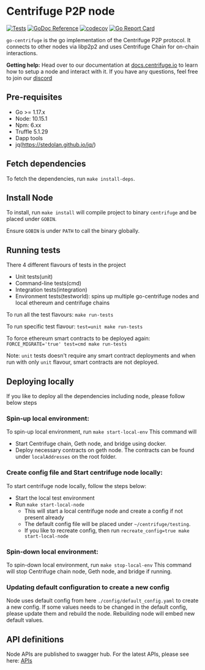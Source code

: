 # Centrifuge P2P node

[![Tests](https://github.com/centrifuge/go-centrifuge/actions/workflows/tests.yml/badge.svg?branch=develop)](https://github.com/centrifuge/go-centrifuge/actions/workflows/tests.yml)
[![GoDoc Reference](https://godoc.org/github.com/centrifuge/go-centrifuge?status.svg)](https://godoc.org/github.com/centrifuge/go-centrifuge)
[![codecov](https://codecov.io/gh/centrifuge/go-centrifuge/branch/develop/graph/badge.svg)](https://codecov.io/gh/centrifuge/go-centrifuge)
[![Go Report Card](https://goreportcard.com/badge/github.com/centrifuge/go-centrifuge)](https://goreportcard.com/report/github.com/centrifuge/go-centrifuge)

`go-centrifuge` is the go implementation of the Centrifuge P2P protocol. It connects to other nodes via libp2p2 and uses Centrifuge Chain for on-chain interactions.

**Getting help:** Head over to our documentation at [docs.centrifuge.io](http://docs.centrifuge.io) to learn how to setup a node and interact with it. If you have any questions, feel free to join our [discord](https://centrifuge.io/discord)

## Pre-requisites
- Go >= 1.17.x
- Node: 10.15.1
- Npm: 6.xx
- Truffle 5.1.29
- Dapp tools
- jq(https://stedolan.github.io/jq/)

## Fetch dependencies
To fetch the dependencies, run `make install-deps`.

## Install Node
To install, run `make install` will compile project to binary `centrifuge` and be placed under `GOBIN`.

Ensure `GOBIN` is under `PATH` to call the binary globally.

## Running tests
There 4 different flavours of tests in the project
- Unit tests(unit)
- Command-line tests(cmd)
- Integration tests(integration)
- Environment tests(testworld): spins up multiple go-centrifuge nodes and local ethereum and centrifuge chains

To run all the test flavours: `make run-tests`

To run specific test flavour: `test=unit make run-tests`

To force ethereum smart contracts to be deployed again: `FORCE_MIGRATE='true' test=cmd make run-tests`

Note: `unit` tests doesn't require any smart contract deployments and when run with only `unit` flavour, smart contracts are not deployed.

## Deploying locally
If you like to deploy all the dependencies including node, please follow below steps

### Spin-up local environment:
To spin-up local environment, run `make start-local-env`
This command will
- Start Centrifuge chain, Geth node, and bridge using docker.
- Deploy necessary contracts on geth node. The contracts can be found under `localAddresses` on the root folder.

### Create config file and Start centrifuge node locally:
To start centrifuge node locally, follow the steps below:
- Start the local test environment
- Run `make start-local-node`
  - This will start a local centrifuge node and create a config if not present already
  - The default config file will be placed under `~/centrifuge/testing`.
  - If you like to recreate config, then run `recreate_config=true make start-local-node`

### Spin-down local environment:
To spin-down local environment, run `make stop-local-env`
This command will stop Centrifuge chain node, Geth node, and bridge if running.

### Updating default configuration to create a new config
Node uses default config from here `./config/default_config.yaml` to create a new config. If some values needs to be changed in the default config,
please update them and rebuild the node. Rebuilding node will embed new default values.

## API definitions
Node APIs are published to swagger hub.
For the latest APIs, please see here: [APIs](https://app.swaggerhub.com/apis/centrifuge.io/cent-node/)

